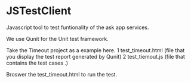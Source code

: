 JSTestClient
============

Javascript tool to test funtionality of the ask app services.

We use Qunit for the Unit test framework. 

Take the Timeout project as a example here. 
1 test_timeout.html (file  that you display the test report generated by Qunit)
2 test_tiemout.js (file that contains the test cases .)

Broswer the test_timeout.html to run the test. 
